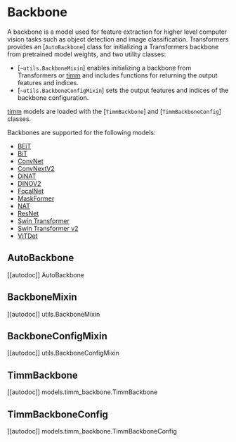 <!--Copyright 2023 The HuggingFace Team. All rights reserved.

Licensed under the Apache License, Version 2.0 (the "License"); you may not use this file except in compliance with
the License. You may obtain a copy of the License at

http://www.apache.org/licenses/LICENSE-2.0

Unless required by applicable law or agreed to in writing, software distributed under the License is distributed on
an "AS IS" BASIS, WITHOUT WARRANTIES OR CONDITIONS OF ANY KIND, either express or implied. See the License for the
specific language governing permissions and limitations under the License.

⚠️ Note that this file is in Markdown but contain specific syntax for our doc-builder (similar to MDX) that may not be
rendered properly in your Markdown viewer.

-->

# Backbone

A backbone is a model used for feature extraction for higher level computer vision tasks such as object detection and image classification. Transformers provides an [`AutoBackbone`] class for initializing a Transformers backbone from pretrained model weights, and two utility classes:

* [`~utils.BackboneMixin`] enables initializing a backbone from Transformers or [timm](https://hf.co/docs/timm/index) and includes functions for returning the output features and indices.
* [`~utils.BackboneConfigMixin`] sets the output features and indices of the backbone configuration.

[timm](https://hf.co/docs/timm/index) models are loaded with the [`TimmBackbone`] and [`TimmBackboneConfig`] classes.

Backbones are supported for the following models:

* [BEiT](..model_doc/beit)
* [BiT](../model_doc/bit)
* [ConvNet](../model_doc/convnext)
* [ConvNextV2](../model_doc/convnextv2)
* [DiNAT](..model_doc/dinat)
* [DINOV2](../model_doc/dinov2)
* [FocalNet](../model_doc/focalnet)
* [MaskFormer](../model_doc/maskformer)
* [NAT](../model_doc/nat)
* [ResNet](../model_doc/resnet)
* [Swin Transformer](../model_doc/swin)
* [Swin Transformer v2](../model_doc/swinv2)
* [ViTDet](../model_doc/vitdet)

## AutoBackbone

[[autodoc]] AutoBackbone

## BackboneMixin

[[autodoc]] utils.BackboneMixin

## BackboneConfigMixin

[[autodoc]] utils.BackboneConfigMixin

## TimmBackbone

[[autodoc]] models.timm_backbone.TimmBackbone

## TimmBackboneConfig

[[autodoc]] models.timm_backbone.TimmBackboneConfig

